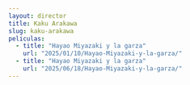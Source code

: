 ```yaml
---
layout: director
title: Kaku Arakawa
slug: kaku-arakawa
peliculas:
  - title: "Hayao Miyazaki y la garza"
    url: "2025/01/10/Hayao-Miyazaki-y-la-garza/"
  - title: "Hayao Miyazaki y la garza"
    url: "2025/06/18/Hayao-Miyazaki-y-la-garza/"
---
```

